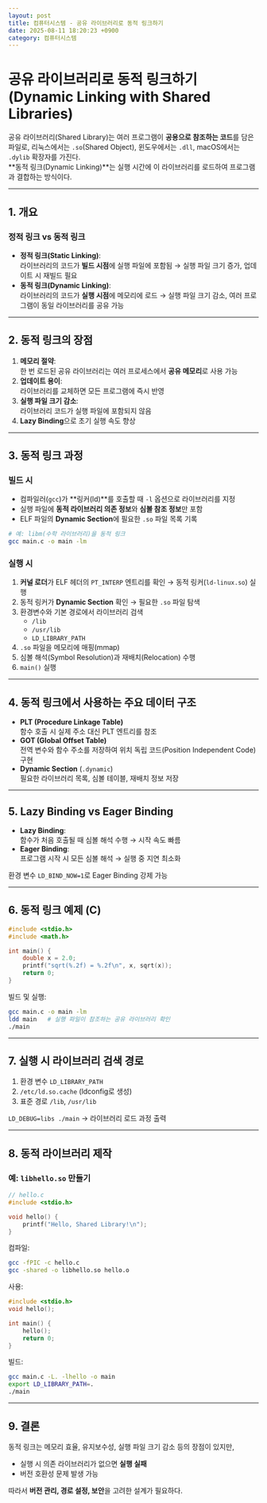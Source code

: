 ```yaml
---
layout: post
title: 컴퓨터시스템 - 공유 라이브러리로 동적 링크하기
date: 2025-08-11 18:20:23 +0900
category: 컴퓨터시스템
---
```

# 공유 라이브러리로 동적 링크하기 (Dynamic Linking with Shared Libraries)

공유 라이브러리(Shared Library)는 여러 프로그램이 **공용으로 참조하는 코드**를 담은 파일로, 리눅스에서는 `.so`(Shared Object), 윈도우에서는 `.dll`, macOS에서는 `.dylib` 확장자를 가진다.  
**동적 링크(Dynamic Linking)**는 실행 시간에 이 라이브러리를 로드하여 프로그램과 결합하는 방식이다.

---

## 1. 개요

### 정적 링크 vs 동적 링크
- **정적 링크(Static Linking)**:  
  라이브러리의 코드가 **빌드 시점**에 실행 파일에 포함됨 → 실행 파일 크기 증가, 업데이트 시 재빌드 필요
- **동적 링크(Dynamic Linking)**:  
  라이브러리의 코드가 **실행 시점**에 메모리에 로드 → 실행 파일 크기 감소, 여러 프로그램이 동일 라이브러리를 공유 가능

---

## 2. 동적 링크의 장점

1. **메모리 절약**:  
   한 번 로드된 공유 라이브러리는 여러 프로세스에서 **공유 메모리**로 사용 가능
2. **업데이트 용이**:  
   라이브러리를 교체하면 모든 프로그램에 즉시 반영
3. **실행 파일 크기 감소**:  
   라이브러리 코드가 실행 파일에 포함되지 않음
4. **Lazy Binding**으로 초기 실행 속도 향상

---

## 3. 동적 링크 과정

### 빌드 시
- 컴파일러(`gcc`)가 **링커(ld)**를 호출할 때 `-l` 옵션으로 라이브러리를 지정
- 실행 파일에 **동적 라이브러리 의존 정보**와 **심볼 참조 정보**만 포함
- ELF 파일의 **Dynamic Section**에 필요한 `.so` 파일 목록 기록

```bash
# 예: libm(수학 라이브러리)을 동적 링크
gcc main.c -o main -lm
```

### 실행 시
1. **커널 로더**가 ELF 헤더의 `PT_INTERP` 엔트리를 확인 → 동적 링커(`ld-linux.so`) 실행
2. 동적 링커가 **Dynamic Section** 확인 → 필요한 `.so` 파일 탐색
3. 환경변수와 기본 경로에서 라이브러리 검색
   - `/lib`
   - `/usr/lib`
   - `LD_LIBRARY_PATH`
4. `.so` 파일을 메모리에 매핑(mmap)
5. 심볼 해석(Symbol Resolution)과 재배치(Relocation) 수행
6. `main()` 실행

---

## 4. 동적 링크에서 사용하는 주요 데이터 구조

- **PLT (Procedure Linkage Table)**  
  함수 호출 시 실제 주소 대신 PLT 엔트리를 참조
- **GOT (Global Offset Table)**  
  전역 변수와 함수 주소를 저장하여 위치 독립 코드(Position Independent Code) 구현
- **Dynamic Section** (`.dynamic`)  
  필요한 라이브러리 목록, 심볼 테이블, 재배치 정보 저장

---

## 5. Lazy Binding vs Eager Binding

- **Lazy Binding**:  
  함수가 처음 호출될 때 심볼 해석 수행 → 시작 속도 빠름
- **Eager Binding**:  
  프로그램 시작 시 모든 심볼 해석 → 실행 중 지연 최소화

환경 변수 `LD_BIND_NOW=1`로 Eager Binding 강제 가능

---

## 6. 동적 링크 예제 (C)

```c
#include <stdio.h>
#include <math.h>

int main() {
    double x = 2.0;
    printf("sqrt(%.2f) = %.2f\n", x, sqrt(x));
    return 0;
}
```

빌드 및 실행:
```bash
gcc main.c -o main -lm
ldd main   # 실행 파일이 참조하는 공유 라이브러리 확인
./main
```

---

## 7. 실행 시 라이브러리 검색 경로

1. 환경 변수 `LD_LIBRARY_PATH`
2. `/etc/ld.so.cache` (ldconfig로 생성)
3. 표준 경로 `/lib`, `/usr/lib`

`LD_DEBUG=libs ./main` → 라이브러리 로드 과정 출력

---

## 8. 동적 라이브러리 제작

### 예: `libhello.so` 만들기
```c
// hello.c
#include <stdio.h>

void hello() {
    printf("Hello, Shared Library!\n");
}
```

컴파일:
```bash
gcc -fPIC -c hello.c
gcc -shared -o libhello.so hello.o
```

사용:
```c
#include <stdio.h>
void hello();

int main() {
    hello();
    return 0;
}
```

빌드:
```bash
gcc main.c -L. -lhello -o main
export LD_LIBRARY_PATH=.
./main
```

---

## 9. 결론

동적 링크는 메모리 효율, 유지보수성, 실행 파일 크기 감소 등의 장점이 있지만,
- 실행 시 의존 라이브러리가 없으면 **실행 실패**
- 버전 호환성 문제 발생 가능

따라서 **버전 관리, 경로 설정, 보안**을 고려한 설계가 필요하다.